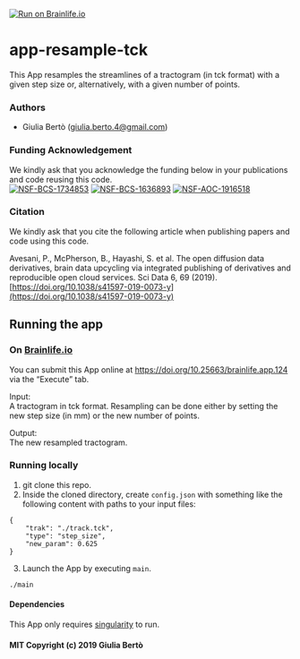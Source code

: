 [![Run on Brainlife.io](https://img.shields.io/badge/Brainlife-bl.app.124-blue.svg)](https://doi.org/10.25663/brainlife.app.124)

# app-resample-tck
This App resamples the streamlines of a tractogram (in tck format) with a given step size or, alternatively, with a given number of points.

### Authors
- Giulia Bertò (giulia.berto.4@gmail.com)

### Funding Acknowledgement
We kindly ask that you acknowledge the funding below in your publications and code reusing this code. \
[![NSF-BCS-1734853](https://img.shields.io/badge/NSF_BCS-1734853-blue.svg)](https://nsf.gov/awardsearch/showAward?AWD_ID=1734853)
[![NSF-BCS-1636893](https://img.shields.io/badge/NSF_BCS-1636893-blue.svg)](https://nsf.gov/awardsearch/showAward?AWD_ID=1636893)
[![NSF-AOC-1916518](https://img.shields.io/badge/NSF_AOC-1916518-blue.svg)](https://nsf.gov/awardsearch/showAward?AWD_ID=1916518)

### Citation
We kindly ask that you cite the following article when publishing papers and code using this code. 

Avesani, P., McPherson, B., Hayashi, S. et al. The open diffusion data derivatives, brain data upcycling via integrated publishing of derivatives and reproducible open cloud services. Sci Data 6, 69 (2019). [https://doi.org/10.1038/s41597-019-0073-y](https://doi.org/10.1038/s41597-019-0073-y)

## Running the app
### On [Brainlife.io](http://brainlife.io/) 
You can submit this App online at https://doi.org/10.25663/brainlife.app.124 via the “Execute” tab.

Input: \
A tractogram in tck format. Resampling can be done either by setting the new step size (in mm) or the new number of points. 

Output: \
The new resampled tractogram.

### Running locally
1. git clone this repo.
2. Inside the cloned directory, create `config.json` with something like the following content with paths to your input files:
```
{
    "trak": "./track.tck",
    "type": "step_size",
    "new_param": 0.625
}
```
3. Launch the App by executing `main`.
```
./main
```

#### Dependencies
This App only requires [singularity](https://sylabs.io/singularity/) to run.

#### MIT Copyright (c) 2019 Giulia Bertò

